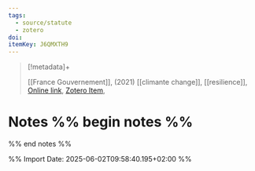 ```yaml
---
tags:
  - source/statute
  - zotero
doi: 
itemKey: J6QMXTH9
---
```

>[!metadata]+
> 
> [[France Gouvernement]], 
>  (2021)
> [[climante change]], [[resilience]], 
> [Online link](), [Zotero Item](zotero://select/library/items/J6QMXTH9), 

# Notes %% begin notes %%

%% end notes %%




%% Import Date: 2025-06-02T09:58:40.195+02:00 %%
